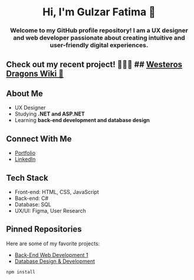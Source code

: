 <h1 align="center"> Hi, I'm Gulzar Fatima 👋 </h1>

<h3 align="center"> Welcome to my GitHub profile repository! I am a UX designer and web developer passionate about creating intuitive and user-friendly digital experiences. </h3>

## Check out my recent project! 🤩🤩🤩  ## [Westeros Dragons Wiki 🐉](https://gulzarfatima.github.io/Westeros-Dragon-Wiki-/)

## About Me  
- UX Designer 
- Studying **.NET and ASP.NET**  
- Learning **back-end development and database design**  

## Connect With Me  
- [Portfolio](https://gulzarfatima.framer.ai/)  
- [LinkedIn](https://www.linkedin.com/in/gulzarfatima/)  

## Tech Stack  
- Front-end: HTML, CSS, JavaScript  
- Back-end: C#  
- Database: SQL  
- UX/UI: Figma, User Research  

## Pinned Repositories  
Here are some of my favorite projects:  
- [Back-End Web Development 1](https://github.com/GulzarFatima/Back-End-Web-Development-1---HTTP-5125-RNB.git)  
- [Database Design & Development](https://github.com/GulzarFatima/Database-Design-Development---HTTP-5126-0NB.git)  

```bash
npm install
